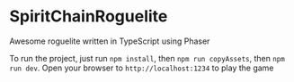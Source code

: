 # SpiritChainRoguelite
Awesome roguelite written in TypeScript using Phaser

To run the project, just run `npm install`, then `npm run copyAssets`, then `npm run dev`.
Open your browser to `http://localhost:1234` to play the game
